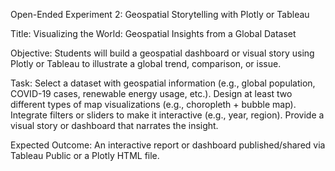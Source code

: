 Open-Ended Experiment 2: Geospatial Storytelling with Plotly or Tableau

Title: Visualizing the World: Geospatial Insights from a Global Dataset

Objective:
Students will build a geospatial dashboard or visual story using Plotly or Tableau to illustrate a global trend, comparison, or issue.

Task:
Select a dataset with geospatial information (e.g., global population, COVID-19 cases, renewable energy usage, etc.).
Design at least two different types of map visualizations (e.g., choropleth + bubble map).
Integrate filters or sliders to make it interactive (e.g., year, region).
Provide a visual story or dashboard that narrates the insight.

Expected Outcome:
An interactive report or dashboard published/shared via Tableau Public or a Plotly HTML file.
